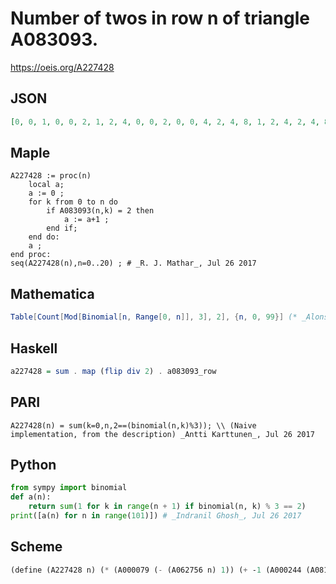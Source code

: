 # Number of twos in row n of triangle A083093\.
https://oeis.org/A227428
## JSON
```JSON
[0, 0, 1, 0, 0, 2, 1, 2, 4, 0, 0, 2, 0, 0, 4, 2, 4, 8, 1, 2, 4, 2, 4, 8, 4, 8, 13, 0, 0, 2, 0, 0, 4, 2, 4, 8, 0, 0, 4, 0, 0, 8, 4, 8, 16, 2, 4, 8, 4, 8, 16, 8, 16, 26, 1, 2, 4, 2, 4, 8, 4, 8, 13, 2, 4, 8, 4, 8, 16, 8, 16, 26, 4, 8, 13, 8, 16, 26, 13, 26, 40]
```
## Maple
```Maple
A227428 := proc(n)
    local a;
    a := 0 ;
    for k from 0 to n do
        if A083093(n,k) = 2 then
            a := a+1 ;
        end if;
    end do:
    a ;
end proc:
seq(A227428(n),n=0..20) ; # _R. J. Mathar_, Jul 26 2017
```
## Mathematica
```Mathematica
Table[Count[Mod[Binomial[n, Range[0, n]], 3], 2], {n, 0, 99}] (* _Alonso del Arte_, Feb 07 2012 *)
```
## Haskell
```Haskell
a227428 = sum . map (flip div 2) . a083093_row
```
## PARI
```PARI
A227428(n) = sum(k=0,n,2==(binomial(n,k)%3)); \\ (Naive implementation, from the description) _Antti Karttunen_, Jul 26 2017
```
## Python
```Python
from sympy import binomial
def a(n):
    return sum(1 for k in range(n + 1) if binomial(n, k) % 3 == 2)
print([a(n) for n in range(101)]) # _Indranil Ghosh_, Jul 26 2017
```
## Scheme
```Scheme
(define (A227428 n) (* (A000079 (- (A062756 n) 1)) (+ -1 (A000244 (A081603 n))))) ;; After Wilson's direct formula, _Antti Karttunen_, Jul 26 2017
```
